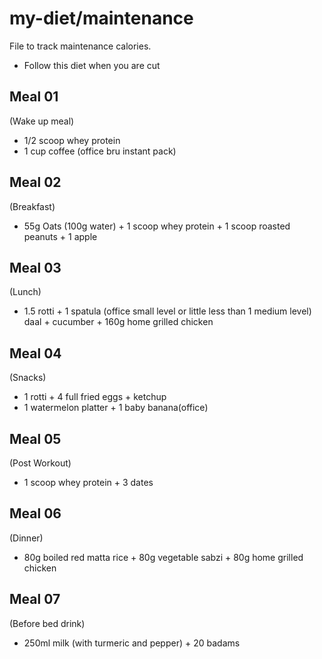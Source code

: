 # my-diet/maintenance
File to track maintenance calories. 
- Follow this diet when you are cut

Meal 01
--------
(Wake up meal)
- 1/2 scoop whey protein
- 1 cup coffee (office bru instant pack)

Meal 02
--------
(Breakfast)
- 55g Oats (100g water) + 1 scoop whey protein + 1 scoop roasted peanuts + 1 apple

Meal 03
--------
(Lunch)
- 1.5 rotti + 1 spatula (office small level or little less than 1 medium level) daal + cucumber + 160g home grilled chicken

Meal 04
--------
(Snacks)
- 1 rotti + 4 full fried eggs + ketchup
- 1 watermelon platter + 1 baby banana(office)

Meal 05
--------
(Post Workout)
- 1 scoop whey protein + 3 dates

Meal 06
--------
(Dinner)
- 80g boiled red matta rice + 80g vegetable sabzi + 80g home grilled chicken

Meal 07
--------
(Before bed drink)
- 250ml milk (with turmeric and pepper) + 20 badams
